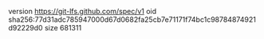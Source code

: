 version https://git-lfs.github.com/spec/v1
oid sha256:77d31adc785947000d67d0682fa25cb7e71171f74bc1c98784874921d92229d0
size 681311
